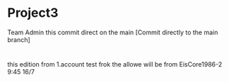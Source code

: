 # Project3
Team Admin 
this commit direct on the main [Commit directly to the main branch]
#
this edition from  1.account
test frok the allowe will be from EisCore1986-2
9:45 16/7
#
